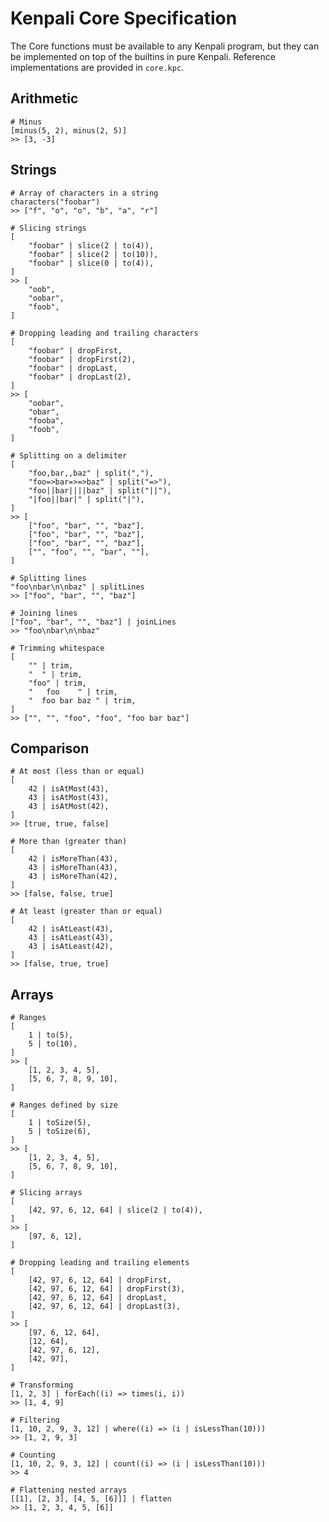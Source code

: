 # Kenpali Core Specification

The Core functions must be available to any Kenpali program, but they can be implemented on top of the builtins in pure Kenpali. Reference implementations are provided in `core.kpc`.

## Arithmetic

```
# Minus
[minus(5, 2), minus(2, 5)]
>> [3, -3]
```

## Strings

```
# Array of characters in a string
characters("foobar")
>> ["f", "o", "o", "b", "a", "r"]
```

```
# Slicing strings
[
    "foobar" | slice(2 | to(4)),
    "foobar" | slice(2 | to(10)),
    "foobar" | slice(0 | to(4)),
]
>> [
    "oob",
    "oobar",
    "foob",
]
```

```
# Dropping leading and trailing characters
[
    "foobar" | dropFirst,
    "foobar" | dropFirst(2),
    "foobar" | dropLast,
    "foobar" | dropLast(2),
]
>> [
    "oobar",
    "obar",
    "fooba",
    "foob",
]
```

```
# Splitting on a delimiter
[
    "foo,bar,,baz" | split(","),
    "foo=>bar=>=>baz" | split("=>"),
    "foo||bar||||baz" | split("||"),
    "|foo||bar|" | split("|"),
]
>> [
    ["foo", "bar", "", "baz"],
    ["foo", "bar", "", "baz"],
    ["foo", "bar", "", "baz"],
    ["", "foo", "", "bar", ""],
]
```

```
# Splitting lines
"foo\nbar\n\nbaz" | splitLines
>> ["foo", "bar", "", "baz"]
```

```
# Joining lines
["foo", "bar", "", "baz"] | joinLines
>> "foo\nbar\n\nbaz"
```

```
# Trimming whitespace
[
    "" | trim,
    "  " | trim,
    "foo" | trim,
    "   foo    " | trim,
    "  foo bar baz " | trim,
]
>> ["", "", "foo", "foo", "foo bar baz"]
```

## Comparison

```
# At most (less than or equal)
[
    42 | isAtMost(43),
    43 | isAtMost(43),
    43 | isAtMost(42),
]
>> [true, true, false]
```

```
# More than (greater than)
[
    42 | isMoreThan(43),
    43 | isMoreThan(43),
    43 | isMoreThan(42),
]
>> [false, false, true]
```

```
# At least (greater than or equal)
[
    42 | isAtLeast(43),
    43 | isAtLeast(43),
    43 | isAtLeast(42),
]
>> [false, true, true]
```

## Arrays

```
# Ranges
[
    1 | to(5),
    5 | to(10),
]
>> [
    [1, 2, 3, 4, 5],
    [5, 6, 7, 8, 9, 10],
]
```

```
# Ranges defined by size
[
    1 | toSize(5),
    5 | toSize(6),
]
>> [
    [1, 2, 3, 4, 5],
    [5, 6, 7, 8, 9, 10],
]
```

```
# Slicing arrays
[
    [42, 97, 6, 12, 64] | slice(2 | to(4)),
]
>> [
    [97, 6, 12],
]
```

```
# Dropping leading and trailing elements
[
    [42, 97, 6, 12, 64] | dropFirst,
    [42, 97, 6, 12, 64] | dropFirst(3),
    [42, 97, 6, 12, 64] | dropLast,
    [42, 97, 6, 12, 64] | dropLast(3),
]
>> [
    [97, 6, 12, 64],
    [12, 64],
    [42, 97, 6, 12],
    [42, 97],
]
```

```
# Transforming
[1, 2, 3] | forEach((i) => times(i, i))
>> [1, 4, 9]
```

```
# Filtering
[1, 10, 2, 9, 3, 12] | where((i) => (i | isLessThan(10)))
>> [1, 2, 9, 3]
```

```
# Counting
[1, 10, 2, 9, 3, 12] | count((i) => (i | isLessThan(10)))
>> 4
```

```
# Flattening nested arrays
[[1], [2, 3], [4, 5, [6]]] | flatten
>> [1, 2, 3, 4, 5, [6]]
```
